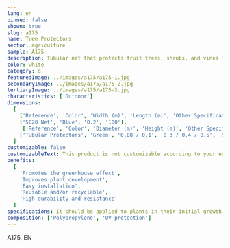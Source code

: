 ```yaml
---
lang: en
pinned: false
shown: true
slug: a175
name: Tree Protectors
sector: agriculture
sample: A175
description: Tubular net that protects fruit trees, shrubs, and vines from external attacks such as animals and mechanical actions.
color: white
category: d
featuredImage: ../images/a175/a175-1.jpg
secondaryImage: ../images/a175/a175-2.jpg
tertiaryImage: ../images/a175/a175-3.jpg
characteristics: ['Outdoor']
dimensions:
  [
    ['Reference', 'Color', 'Width (m)', 'Length (m)', 'Other Specifications'],
    ['5020 Net', 'Blue', '0.2', '100'],
     ['Reference', 'Color', 'Diameter (m)', 'Height (m)', 'Other Specifications'],
    ['Tubular Protectors', 'Green', '0.08 / 0.1', '0.3 / 0.4 / 0.5', 'Smooth / Semi-perforated'],
  ]
customizable: false
customizableText: This product is not customizable according to your needs. Contact us for more information.
benefits:
  [
    'Promotes the greenhouse effect',
    'Improves plant development',
    'Easy installation',
    'Reusable and/or recyclable',
    'High durability and resistance'
  ]
specifications: It should be applied to plants in their initial growth phase.
composition: ['Polypropylene', 'UV protection']
---
```


A175, EN
